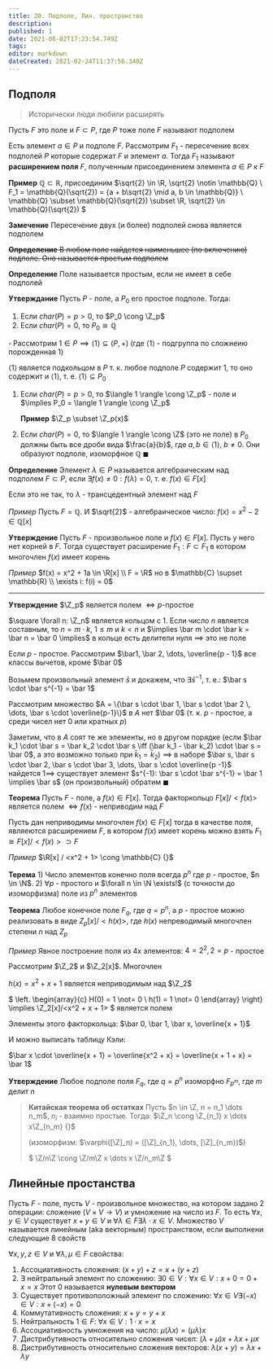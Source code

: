 ```yaml
---
title: 20. Подполе, Лин. пространство
description: 
published: 1
date: 2021-06-02T17:23:54.749Z
tags: 
editor: markdown
dateCreated: 2021-02-24T11:37:56.340Z
---
```


## Подполя

> Исторически люди любили расширять

Пусть $F$ это поле и $F \subset P$, где $P$ тоже поле
$F$ называют подполем

Есть элемент $a \in P$ и подполе $F$. Рассмотрим $F_1$ - пересечение всех подполей $P$ которые содержат $F$ и элемент $a$. 
Тогда $F_1$ называют **расширением поля** $F$, полученным присоединением элемента $a \in P$ к $F$

**Пример** $\mathbb{Q} \subset \mathbb{R}$, присоединим $\sqrt{2} \in \R, \sqrt{2} \notin \mathbb{Q} \\
F_1 = \mathbb{Q}(\sqrt{2}) = \{a + b\sqrt{2} \mid a, b \in \mathbb{Q}\} \\
\mathbb{Q} \subset \mathbb{Q}(\sqrt{2}) \subset \R, \sqrt{2} \in \mathbb{Q}(\sqrt{2})
$

**Замечение** Пересечение двух (и более) подполей снова является подполем

~~**Определение** В любом поле найдется наименьшее (по включению) подполе. Оно называется простым подполем~~

**Определение** Поле называется простым, если не имеет в себе подполей

**Утверждание** Пусть $P$ - поле, а $P_0$ его простое подполе. Тогда:

1. Если $char(P) = p > 0$, то $P_0 \cong \Z_p$
2. Если $char(P) = 0$, то $P_0 \cong \mathbb{Q} {}$

$\square$ Рассмотрим $1 \in P \implies \langle 1 \rangle \subseteq (P, +)$ (где $\langle 1 \rangle$ - подгруппа по сложнеию порожденная $1$)

$\langle 1 \rangle$ является подкольцом в $P$ т. к. любое подполе $P$ содержит $1$, то оно содержит и $\langle 1 \rangle$, т. е. $\langle 1\rangle \subseteq P_0$

1. Если $char(P) = p > 0$, то $\langle 1 \rangle \cong \Z_p$ - поле и $\implies P_0 = \langle 1 \rangle \cong \Z_p$

	**Пример** $\Z_p \subset \Z_p(x)$

2. Если $char(P) = 0$, то $\langle 1 \rangle \cong \Z$ (это не поле) в $P_0$ должны быть все дроби вида $\frac{a}{b}$, где $a, b \in \langle 1 \rangle$, $b \not= 0$. Они образуют подполе, изоморфное $\mathbb{Q} \ \blacksquare$

**Определение** Элемент $\lambda \in P$ называется алгебраическим над подполем $F \subset P$, если $\exists f(x) \not= 0: f(\lambda) = 0$, т. е. $f(x) \in F[x]$

Если это не так, то $\lambda$ - трансцедентный элемент над $F$

*Пример* Пусть $F = \mathbb{Q}$. И $\sqrt{2}$ - алгебраическое число: $f(x) = x^2 - 2 \in \mathbb{Q}[x]$

**Утверждение** Пусть $F$ - произвольное поле и $f(x) \in F[x]$. Пусть у него нет корней в $F$. Тогда существует расширение $F_1: F \subset F_1$ в котором многочлен $f(x)$ имеет корень

*Пример* $f(x) = x^2 + 1a \in \R[x] \\
F = \R$ но в $\mathbb{C} \supset \mathbb{R} \\
\exists i: f(i) = 0$

---

**Утверждение** $\Z_p$ является полем $\iff p$-простое

$\square \forall n: \Z_n$ является кольцом с $1$. Если число $n$ является составным, то $n = m \cdot k$, $1 \le m$ и $k < n$ и $\implies \bar m \cdot \bar k = \bar n = \bar 0 \implies$ в кольце есть делители нуля $\implies$ это не поле

Если $p$ - простое. Рассмотрим $\bar1, \bar 2, \dots, \overline{p - 1}$ все классы вычетов, кроме $\bar 0$

Возьмем произвольный элемент $\bar s$ и докажем, что $\exists \bar s^{-1}$, т. е.: $\bar s \cdot \bar s^{-1} = \bar 1$

Рассмотрим множество $A = \{\bar s \cdot \bar 1, \bar s \cdot \bar 2 \, \dots, \bar s \cdot \overline{p-1}\}$ в $A$ нет $\bar 0$ (т. к. $p$ - простое, а среди чисел нет 0 или кратных $p$)

Заметим, что в $A$ соят те же элементы, но в другом порядке (если $\bar k_1 \cdot \bar s = \bar k_2 \cdot \bar s \iff (\bar k_1 - \bar k_2) \cdot \bar s = \bar 0$, а это возможно только при $\bar k_1 = \bar k_2$) $\implies$ в наборе $\bar s, \bar s \cdot \bar 2, \bar s \cdot \bar 3, \dots, \bar s \cdot \overline{p -1}$ найдется $1 \implies$ существует элемент $s^{-1}: \bar s \cdot \bar s^{-1} = \bar 1 \implies \bar s$ (он произвольный) обратим $\blacksquare$

**Теорема** Пусть $F$ - поле, а $f(x) \in F[x]$. Тогда факторкольцо $F[x] / <f(x)>$ является полем $\iff f(x)$ - неприводим над $F$

Пусть дан неприводимы многочлен $f(x) \in F[x]$ тогда в качестве поля, являеются расширением $F$, в котором $f(x)$ имеет корень можно взять $F_1 \cong F[x] / <f(x)> \supset F$

*Пример* $\R[x] / <x^2 + 1> \cong \mathbb{C} {}$

**Терема** 1) Число элементов конечно поля всегда $p^n$ где $p$ - простое, $n \in \N$. 2) $\forall p$ - простого и $\forall n \in \N \exists!$ (с точности до изоморфизма) поле из $p^n$ элементов

**Теорема** Любое конечное поле $F_q$, где $q = p^n$, а $p$ - простое можно реализовать в виде $Z_p[x] / <h(x)>$, где $h(x)$ непреводимый многочлен степени $n$ над $Z_p$

*Пример* Явное построение поля из 4х элементов: $4 = 2^2, 2 = p$ - простое

Рассмотрим $\Z_2$ и $\Z_2[x]$. Многочлен 

$h(x) = x^2 + x + 1$ является неприводимым над $\Z_2$

$
\left.
\begin{array}{c}
H(0) = 1 \not= 0 \\
h(1) = 1 \not= 0
\end{array}
\right\} \implies \Z_2[x]/<x^2 + x + 1>
$ является полем

Элементы этого факторкольца: $\bar 0, \bar 1, \bar x, \overline{x + 1}$

И можно выписать таблицу Кэли:

$\bar x \cdot \overline{x + 1} = \overline{x^2 + x} = \overline{x + 1 + x} = \bar 1$

**Утверждение** Любое подполе поля $F_q$, где $q = p^n$ изоморфно $F_{p^m}$, где $m$ делит $n$


> **Китайская теорема об остатках** Пусть $n \in \Z, n = n_1 \dots n_m$, $n_i$ - взаимно простые. Тогда: $\Z_n \cong \Z_{n_1} x \dots x\Z_{n_m} {}$
> 
> (изоморфизм: $\varphi([\Z]_n) = ([\Z]_{n_1}, \dots, [\Z]_{n_m})$)
> 
> $
> \Z/n\Z \cong \Z/m\Z x \dots x \Z/n_m\Z
> $

## Линейные простанства

Пусть $F$ - поле, пусть $V$ - произвольное множество, на котором задано 2 операции: сложение ($V \times V \to V$) и умножение на число из $F$. То есть $\forall x, y \in V$ существует $x + y \in V$ и $\forall \lambda \in F \exists \lambda \cdot x \in V$. Множество $V$ называется линейным (aka векторным) пространством, если выполнени следующие 8 свойств

$\forall x, y, z \in V$ и $\forall \lambda, \mu \in F$ свойства:

1. Ассоциативность сложения: $(x + y) + z = x + (y + z)$ 
2. $\exists$ нейтральный элемент по сложению: $\exists 0 \in V: \forall x \in V: x + 0 = 0 + x = x$
	Этот $0$ называется **нулевым вектором**
3. Существует противоположный элемент по сложению: $\forall x \in V \exists (-x) \in V: x + (-x) = 0$
4. Коммутативность сложения: $x + y = y + x$ 
5. Нейтральность $1 \in F$: $\forall x \in V: 1 \cdot x = x$
6. Ассоциативность умножения на число: $\mu(\lambda x) = (\mu \lambda) x$
7. Дистрибутивность относительно сложения чисел: $(\lambda + \mu) x + \lambda x + \mu x$
8. Дистрибутивность относительно сложения векторов: $\lambda (x + y) = \lambda x + \lambda y$
